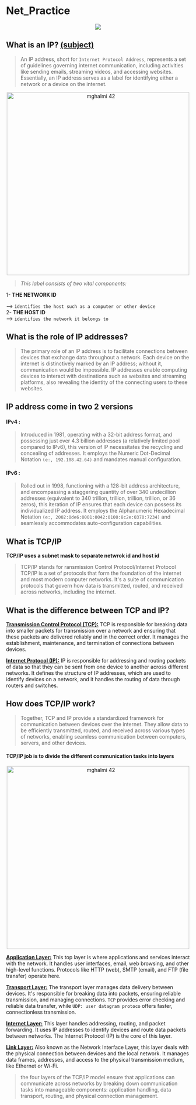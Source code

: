 # Net_Practice

<p align="center">
<img src="https://github.com/Mohcine-Ghalmi/Net_Practice/assets/81354228/436c7b35-b87e-4f20-9d49-8cd3be0edb48">
</p>

## What is an IP? <a href="https://cdn.intra.42.fr/pdf/pdf/93152/en.subject.pdf">(subject)</a>

>An IP address, short for ``Internet Protocol Address``, represents a set of guidelines governing internet communication, including activities like sending emails, streaming videos, and accessing websites. Essentially, an IP address serves as a label for identifying either a network or a device on the internet.


<p align="center">
<img src="https://github.com/Mohcine-Ghalmi/Net_Practice/assets/81354228/3a508266-d17c-4cfc-a309-7f6c190f575e" alt="mghalmi 42" width="500">
</p>
 
><i>This label consists of two vital components:</i> </br>

1- <b>THE NETWORK ID </b> 

--> `identifies the host such as a computer or other device`</br>
2- <b>THE HOST ID</b> </br>
--> ``identifies the network it belongs to``

## What is the role of IP addresses?

> The primary role of an IP address is to facilitate connections between devices that exchange data throughout a network. Each device on the internet is distinctively marked by an IP address; without it, communication would be impossible. IP addresses enable computing devices to interact with destinations such as websites and streaming platforms, also revealing the identity of the connecting users to these websites.

## IP address come in two 2 versions
<h4>IPv4 :</h4>

>Introduced in 1981, operating with a 32-bit address format, and possessing just over 4.3 billion addresses (a relatively limited pool compared to IPv6), this version of IP necessitates the recycling and concealing of addresses. It employs the Numeric Dot-Decimal Notation `(e:, 192.108.42.64)` and mandates manual configuration.

<h4>IPv6 :</h4>

>Rolled out in 1998, functioning with a 128-bit address architecture, and encompassing a staggering quantity of over 340 undecillion addresses (equivalent to 340 trillion, trillion, trillion, trillion, or 36 zeros), this iteration of IP ensures that each device can possess its individualized IP address. It employs the Alphanumeric Hexadecimal Notation `(e:, 2002:0de6:0001:0042:0100:8c2e:0370:7234)` and seamlessly accommodates auto-configuration capabilities.

## What is TCP/IP

<b>TCP/IP uses a subnet mask to separate netwrok id and host id</b>

>TCP/IP stands for ransmission Control Protocol/Internet Protocol </br>
TCP/IP is a set of protocols that form the foundation of the internet and most modern computer networks. It's a suite of communication protocols that govern how data is transmitted, routed, and received across networks, including the internet.

## What is the difference between TCP and IP?

<B><ins>Transmission Control Protocol (TCP):</ins></B> TCP is responsible for breaking data into smaller packets for transmission over a network and ensuring that these packets are delivered reliably and in the correct order. It manages the establishment, maintenance, and termination of connections between devices.</br>

<B><ins>Internet Protocol (IP):</ins></B> IP is responsible for addressing and routing packets of data so that they can be sent from one device to another across different networks. It defines the structure of IP addresses, which are used to identify devices on a network, and it handles the routing of data through routers and switches.

## How does TCP/IP work?

>Together, TCP and IP provide a standardized framework for communication between devices over the internet. They allow data to be efficiently transmitted, routed, and received across various types of networks, enabling seamless communication between computers, servers, and other devices.

<h4>TCP/IP job is to divide the different communication tasks into layers</h4>

<p align="center">
<img src="https://github.com/Mohcine-Ghalmi/Net_Practice/assets/81354228/88804d16-6372-4afd-aa95-6e905fe2bba9" alt="mghalmi 42" width="500">
</p>

<B><ins>Application Layer:</ins></B> This top layer is where applications and services interact with the network. It handles user interfaces, email, web browsing, and other high-level functions. Protocols like HTTP (web), SMTP (email), and FTP (file transfer) operate here.

<B><ins>Transport Layer:</ins></B> The transport layer manages data delivery between devices. It's responsible for breaking data into packets, ensuring reliable transmission, and managing connections. `TCP` provides error checking and reliable data transfer, while `UDP: user datagram protoco` offers faster, connectionless transmission.

<B><ins>Internet Layer:</ins></B> This layer handles addressing, routing, and packet forwarding. It uses IP addresses to identify devices and route data packets between networks. The Internet Protocol (IP) is the core of this layer.

<B><ins>Link Layer:</B></ins> Also known as the Network Interface Layer, this layer deals with the physical connection between devices and the local network. It manages data frames, addresses, and access to the physical transmission medium, like Ethernet or Wi-Fi.

>the four layers of the TCP/IP model ensure that applications can communicate across networks by breaking down communication tasks into manageable components: application handling, data transport, routing, and physical connection management.
